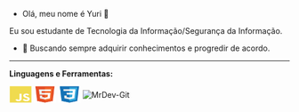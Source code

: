 - Olá, meu nome é Yuri 👋

Eu sou estudante de Tecnologia da Informação/Segurança da Informação.

- 🌱 Buscando sempre adquirir conhecimentos e progredir de acordo.

<!--
<a target="_blank" href="https://www.linkedin.com/in/yuri-nazareno">
  <img align="left" alt="LinkdeIN" src="https://img.shields.io/badge/LinkedIn-0077B5?style=for-the-badge&logo=linkedin&logoColor=white" />
</a>
<a target="_blank" href="mailto:natzrathy@gmail.com">
  <img align="left" alt="Gmail" src="https://img.shields.io/badge/Gmail-D14836?style=for-the-badge&logo=gmail&logoColor=white" />
</a><br> -->
  ----
  **Linguagens e Ferramentas:**  
  <div style="display: inline_block">
    <img align="center" alt="MrDev-Js" height="30" width="40" src="https://raw.githubusercontent.com/devicons/devicon/master/icons/javascript/javascript-plain.svg">
    <img align="center" alt="MrDev-HTML" height="30" width="40" src="https://raw.githubusercontent.com/devicons/devicon/master/icons/html5/html5-original.svg">
    <img align="center" alt="MrDev-CSS" height="30" width="40" src="https://raw.githubusercontent.com/devicons/devicon/master/icons/css3/css3-original.svg">
    <img align="center" alt="MrDev-Git" height="30" width="40" src="https://cdn.jsdelivr.net/gh/devicons/devicon/icons/git/git-original.svg" /> 
    
  </div>
